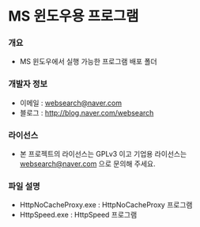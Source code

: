 ﻿# MS 윈도우용 프로그램

### 개요

* MS 윈도우에서 실행 가능한 프로그램 배포 폴더

### 개발자 정보

* 이메일 : websearch@naver.com
* 블로그 : http://blog.naver.com/websearch

### 라이선스

* 본 프로젝트의 라이선스는 GPLv3 이고 기업용 라이선스는 websearch@naver.com 으로 문의해 주세요.

### 파일 설명

* HttpNoCacheProxy.exe : HttpNoCacheProxy 프로그램
* HttpSpeed.exe : HttpSpeed 프로그램

 
